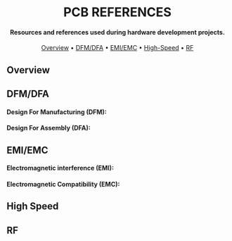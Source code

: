 <h1 align="center">
	PCB REFERENCES
	<br>
</h1>

<h4 align="center">Resources and references used during hardware development projects.</h4>

<p align="center">
  	<a href="#overview">Overview</a> •
  	<a href="#dfmdfa">DFM/DFA</a> •
  	<a href="#emiemc">EMI/EMC</a> •
  	<a href="#high-speed">High-Speed</a> •
  	<a href="#rf">RF</a>
</p>

## Overview

## DFM/DFA
#### Design For Manufacturing (DFM): 
#### Design For Assembly (DFA):

## EMI/EMC
#### Electromagnetic interference (EMI): 
#### Electromagnetic Compatibility (EMC): 

## High Speed

## RF
